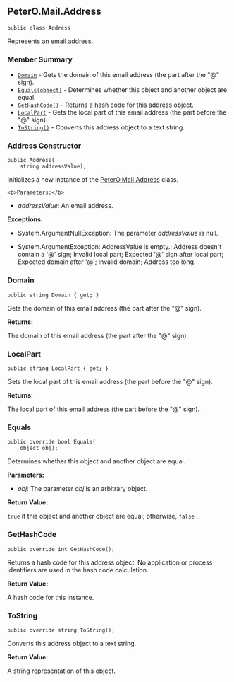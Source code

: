 ## PeterO.Mail.Address

    public class Address

 Represents an email address.

### Member Summary
* <code>[Domain](#Domain)</code> - Gets the domain of this email address (the part after the "@" sign).
* <code>[Equals(object)](#Equals_object)</code> - Determines whether this object and another object are equal.
* <code>[GetHashCode()](#GetHashCode)</code> - Returns a hash code for this address object.
* <code>[LocalPart](#LocalPart)</code> - Gets the local part of this email address (the part before the "@" sign).
* <code>[ToString()](#ToString)</code> - Converts this address object to a text string.

<a id="Void_ctor_System_String"></a>
### Address Constructor

    public Address(
        string addressValue);

 Initializes a new instance of the [PeterO.Mail.Address](PeterO.Mail.Address.md) class.

    <b>Parameters:</b>

 * <i>addressValue</i>: An email address.

<b>Exceptions:</b>

 * System.ArgumentNullException:
The parameter  <i>addressValue</i>
 is null.

 * System.ArgumentException:
AddressValue is empty.; Address doesn't contain a '@' sign; Invalid local part; Expected '@' sign after local part; Expected domain after '@'; Invalid domain; Address too long.

<a id="Domain"></a>
### Domain

    public string Domain { get; }

 Gets the domain of this email address (the part after the "@" sign).

  <b>Returns:</b>

The domain of this email address (the part after the "@" sign).

<a id="LocalPart"></a>
### LocalPart

    public string LocalPart { get; }

 Gets the local part of this email address (the part before the "@" sign).

  <b>Returns:</b>

The local part of this email address (the part before the "@" sign).

<a id="Equals_object"></a>
### Equals

    public override bool Equals(
        object obj);

 Determines whether this object and another object are equal.

   <b>Parameters:</b>

 * <i>obj</i>: The parameter  <i>obj</i>
 is an arbitrary object.

<b>Return Value:</b>

 `true`  if this object and another object are equal; otherwise,  `false` .

<a id="GetHashCode"></a>
### GetHashCode

    public override int GetHashCode();

 Returns a hash code for this address object. No application or process identifiers are used in the hash code calculation.

  <b>Return Value:</b>

A hash code for this instance.

<a id="ToString"></a>
### ToString

    public override string ToString();

 Converts this address object to a text string.

  <b>Return Value:</b>

A string representation of this object.
